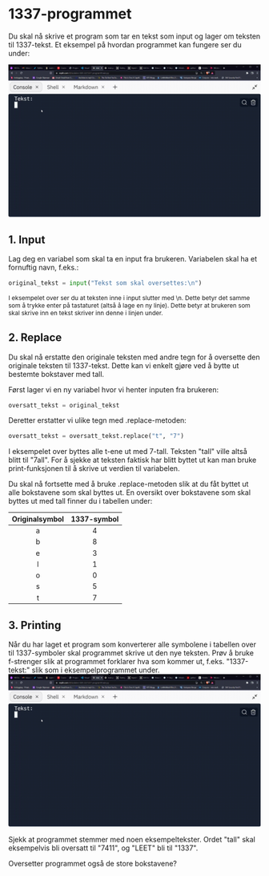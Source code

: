# 1337-programmet  

Du skal nå skrive et program som tar en tekst som input og lager om teksten til 1337-tekst. Et eksempel på hvordan programmet kan fungere ser du under:

![Alt Text](./1337-program.gif)

  ## 1. Input
Lag deg en variabel som skal ta en input fra brukeren. Variabelen skal ha et fornuftig navn, f.eks.:
```python
original_tekst = input("Tekst som skal oversettes:\n")
```
<p style="font-size:12px">I eksempelet over ser du at teksten inne i input slutter med \n. Dette betyr det samme som å trykke enter på tastaturet (altså å lage en ny linje). Dette betyr at brukeren som skal skrive inn en tekst skriver inn denne i linjen under.</p>

## 2. Replace
Du skal nå erstatte den originale teksten med andre tegn for å oversette den originale teksten til 1337-tekst. Dette kan vi enkelt gjøre ved å bytte ut bestemte bokstaver med tall.

Først lager vi en ny variabel hvor vi henter inputen fra brukeren:
```Python
oversatt_tekst = original_tekst
```
Deretter erstatter vi ulike tegn med .replace-metoden:
```Python
oversatt_tekst = oversatt_tekst.replace("t", "7")
```
I eksempelet over byttes alle t-ene ut med 7-tall. Teksten "tall" ville altså blitt til "7all". For å sjekke at teksten faktisk har blitt byttet ut kan man bruke print-funksjonen til å skrive ut verdien til variabelen.

Du skal nå fortsette med å bruke .replace-metoden slik at du fåt byttet ut alle bokstavene som skal byttes ut. En oversikt over bokstavene som skal byttes ut med tall finner du i tabellen under:

|Originalsymbol |1337-symbol |
|:---:|:---:|
|a|4|
|b|8|
|e|3|
|l|1|
|o|0|
|s|5|
|t|7|

## 3. Printing
Når du har laget et program som konverterer alle symbolene i tabellen over til 1337-symboler skal programmet skrive ut den nye teksten. Prøv å bruke f-strenger slik at programmet forklarer hva som kommer ut, f.eks. "1337-tekst:" slik som i eksempelprogrammet under.
![Alt Text](./1337-program.gif)

Sjekk at programmet stemmer med noen eksempeltekster. Ordet "tall" skal eksempelvis bli oversatt til "7411", og "LEET" bli til "1337".

Oversetter programmet også de store bokstavene?

